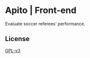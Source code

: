# Apito | Front-end

Evaluate soccer referees' performance.

## License

[GPL-v3](https://www.gnu.org/licenses/gpl-3.0.en.html)
